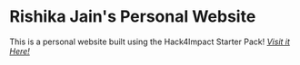 # Rishika Jain's Personal Website
This is a personal website built using the Hack4Impact Starter Pack!
<I Lowkey really need a portfolio website haha>
[Visit it Here!](https://kitkat357.github.io)
